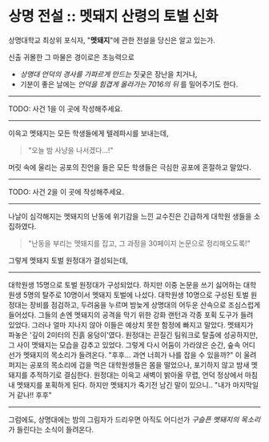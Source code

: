 # 상명 전설 :: 멧돼지 산령의 토벌 신화

상명대학교 최상위 포식자, "**멧돼지**"에 관한 전설을 당신은 알고 있는가.

신출 귀몰한 그 마물은 경이로은 초능력으로
* _상명대 언덕의 경사를 가파르게 만드는_ 짓궂은 장난을 치거나,
* 기분이 좋은 날에는 _언덕을 힘겹게 올라가는 7016의 뒤_ 를 밀어주기도 한다.

---

TODO: 사건 1을 이 곳에 작성해주세요.

---

이윽고 멧돼지는 모든 학생들에게 텔레파시를 보내는데,
> "오늘 밤 사냥을 나서겠다...!"

머릿 속에 울리는 공포의 진언을 들은 모든 학생들은 극심한 공포에 혼절하고 말았다.

---

TODO: 사건 2을 이 곳에 작성해주세요.

---

나날이 심각해지는 멧돼지의 난동에 위기감을 느낀 교수진은 긴급하게 대학원 생들을 소집하였다.

> "난동을 부리는 멧돼지를 잡고, 그 과정을 30페이지 논문으로 정리해오도록!"

그렇게 멧돼지 토벌 원정대가 결성되는데,

---
대학원생 15명으로 토벌 원정대가 구성되었다. 하지만 이중 논문을 쓰기 싫어하는 대학원생 5명의 탈주로 10명이서 멧돼지 토벌에 나섰다. 대학원생 10명으로 구성된 토벌 원정대는 장비를 점검하고, 두려움을 누르며 밤늦게 상명대의 어두운 산속으로 조심스럽게 들어섰다. 그들의 손엔 멧돼지의 공격을 막기 위한 강화 랜턴과 각종 포획 도구가 들려 있었다.  그러나 얼마 지나지 않아 이들은 예상치 못한 함정에 빠지고 말았다. 멧돼지가 파놓은 '깊이 2미터의 진흙 웅덩이'였다. 원정대는 끈질긴 팀워크로 탈출에 성공하지만, 그 사이 멧돼지는 모습을 감추고 있었다. 그렇게 다시 어둠이 가라앉은 순간, 숲속 어디선가 멧돼지의 목소리가 들려온다. "후후... 과연 너희가 나를 잡을 수 있을까?" 이 울려 퍼지는 공포의 목소리에 겁을 먹은 대학원생들은 몸을 떨었으나, 포기하지 않고 밤새 멧돼지를 추적하기로 결심한다. 원정대는 이윽고 새벽이 밝아올 무렵, 언덕 정상에서 마침내 멧돼지를 포획하게 된다. 하지만 멧돼지가 죽기전 남긴 말이 있으니.. "내가 마지막일거 같나!! 후후"

---

그럼에도, 상명대에는 밤의 그림자가 드리우면 아직도 어디선가 _구슬픈 멧돼지의 목소리_ 가 들린다는 소식이 들려온다.
